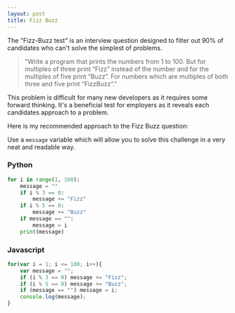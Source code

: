 ```yaml
---
layout: post
title: Fizz Buzz
---
```


The "Fizz-Buzz test" is an interview question designed to filter out 90% of candidates who can't solve the simplest of problems. 
>"Write a program that prints the numbers from 1 to 100. But for multiples of three print “Fizz” instead of the number and for the multiples of five print “Buzz”. For numbers which are multiples of both three and five print “FizzBuzz”."


This problem is difficult for many new developers as it requires some forward thinking.
It's a beneficial test for employers as it reveals each candidates approach to a problem.


Here is my recommended approach to the Fizz Buzz question:

Use a `message` variable which will allow you to solve this challenge in a very neat and readable way.


### Python
```python
for i in range(1, 100):
	message = ""
	if i % 3 == 0:
		message += "Fizz"
	if i % 5 == 0:
		message += "Buzz"
	if message == "":
		message = i
	print(message)
```


### Javascript
```javascript
for(var i = 1; i <= 100; i++){
	var message = "";
	if (i % 3 == 0) message += "Fizz";
	if (i % 5 == 0) message += "Buzz";
	if (message == "") message = i;
	console.log(message);
}
```
